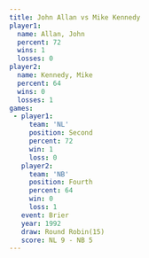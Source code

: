 ```yaml
---
title: John Allan vs Mike Kennedy
player1:             
  name: Allan, John  
  percent: 72        
  wins: 1            
  losses: 0          
player2:             
  name: Kennedy, Mike
  percent: 64        
  wins: 0            
  losses: 1          
games:
 - player1:          
     team: 'NL'      
     position: Second
     percent: 72     
     win: 1          
     loss: 0         
   player2:          
     team: 'NB'      
     position: Fourth
     percent: 64     
     win: 0          
     loss: 1         
   event: Brier         
   year: 1992           
   draw: Round Robin(15)
   score: NL 9 - NB 5   
---
```

